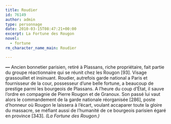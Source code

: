 ```yaml
---
title: Roudier
id: 76149
author: admin
type: personnage
date: 2010-03-15T08:47:21+00:00
excerpt: La Fortune des Rougon
novel:
  - fortune
rm_character_name_main: Roudier

---
```

**—** Ancien bonnetier parisien, retiré à Plassans, riche propriétaire, fait partie du groupe réactionnaire qui se réunit chez les Rougon [93]. Visage grassouillet et insinuant. Roudier, autrefois garde national a Paris et fournisseur de la cour, possesseur d&rsquo;une belle fortune, a beaucoup de prestige parmi les bourgeois de Plassans. A l&rsquo;heure du coup d&rsquo;État, il sauve l&rsquo;ordre en compagnie de Pierre Rougon et de Granoux. Son passé lui vaut alors le commandement de la garde nationale réorganisée [286], poste d&rsquo;honneur où Rougon le laissera à l&rsquo;écart, voulant accaparer toute la gloire du massacre, se méfiant aussi de l&rsquo;humanité de ce bourgeois parisien égaré en province [343]. _(La Fortune des Rougon.)_